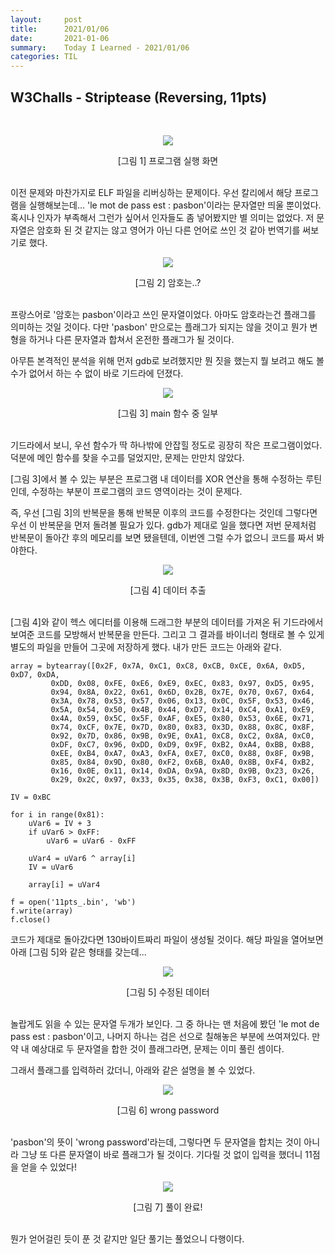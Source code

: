 ```yaml
---
layout:     post
title:      2021/01/06
date:       2021-01-06
summary:    Today I Learned - 2021/01/06
categories: TIL
---
```


## W3Challs - Striptease (Reversing, 11pts)

<br>
<p align="center"><img src="https://user-images.githubusercontent.com/75083364/103749898-73c42080-5049-11eb-8265-3b19feca65e6.png"></p>
<center>[그림 1] 프로그램 실행 화면</center><br>

이전 문제와 마찬가지로 ELF 파일을 리버싱하는 문제이다.
우선 칼리에서 해당 프로그램을 실행해보는데... 'le mot de pass est : pasbon'이라는 문자열만 띄울 뿐이었다.
혹시나 인자가 부족해서 그런가 싶어서 인자들도 좀 넣어봤지만 별 의미는 없었다.
저 문자열은 암호화 된 것 같지는 않고 영어가 아닌 다른 언어로 쓰인 것 같아 번역기를 써보기로 했다.

<p align="center"><img src="https://user-images.githubusercontent.com/75083364/103749902-758de400-5049-11eb-8133-9547d921588c.png"></p>
<center>[그림 2] 암호는..? </center><br>

프랑스어로 '암호는 pasbon'이라고 쓰인 문자열이었다. 아마도 암호라는건 플래그를 의미하는 것일 것이다.
다만 'pasbon' 만으로는 플래그가 되지는 않을 것이고 뭔가 변형을 하거나 다른 문자열과 합쳐서 온전한 플래그가 될 것이다.

아무튼 본격적인 분석을 위해 먼저 gdb로 보려했지만 뭔 짓을 했는지 뭘 보려고 해도 볼 수가 없어서 하는 수 없이 바로 기드라에 던졌다.

<p align="center"><img src="https://user-images.githubusercontent.com/75083364/103749905-758de400-5049-11eb-8b41-bf3182625662.png"></p>
<center>[그림 3] main 함수 중 일부</center><br>

기드라에서 보니, 우선 함수가 딱 하나밖에 안잡힐 정도로 굉장히 작은 프로그램이었다.
덕분에 메인 함수를 찾을 수고를 덜었지만, 문제는 만만치 않았다.

[그림 3]에서 볼 수 있는 부분은 프로그램 내 데이터를 XOR 연산을 통해 수정하는 루틴인데,
수정하는 부분이 프로그램의 코드 영역이라는 것이 문제다.

즉, 우선 [그림 3]의 반복문을 통해 반복문 이후의 코드를 수정한다는 것인데 그렇다면 우선 이 반복문을 먼저 돌려볼 필요가 있다.
gdb가 제대로 일을 했다면 저번 문제처럼 반복문이 돌아간 후의 메모리를 보면 됐을텐데, 이번엔 그럴 수가 없으니 코드를 짜서 봐야한다.

<p align="center"><img src="https://user-images.githubusercontent.com/75083364/103749906-76267a80-5049-11eb-859a-57cc4f7aaa84.png"></p>
<center>[그림 4] 데이터 추출</center><br>

[그림 4]와 같이 헥스 에디터를 이용해 드래그한 부분의 데이터를 가져온 뒤 기드라에서 보여준 코드를 모방해서 반복문을 만든다.
그리고 그 결과를 바이너리 형태로 볼 수 있게 별도의 파일을 만들어 그곳에 저장하게 했다.
내가 만든 코드는 아래와 같다.

```(.python)
array = bytearray([0x2F, 0x7A, 0xC1, 0xC8, 0xCB, 0xCE, 0x6A, 0xD5, 0xD7, 0xDA,
         0xDD, 0x08, 0xFE, 0xE6, 0xE9, 0xEC, 0x83, 0x97, 0xD5, 0x95,
         0x94, 0x8A, 0x22, 0x61, 0x6D, 0x2B, 0x7E, 0x70, 0x67, 0x64,
         0x3A, 0x78, 0x53, 0x57, 0x06, 0x13, 0x0C, 0x5F, 0x53, 0x46,
         0x5A, 0x54, 0x50, 0x4B, 0x44, 0xD7, 0x14, 0xC4, 0xA1, 0xE9,
         0x4A, 0x59, 0x5C, 0x5F, 0xAF, 0xE5, 0x80, 0x53, 0x6E, 0x71,
         0x74, 0xCF, 0x7E, 0x7D, 0x80, 0x83, 0x3D, 0x88, 0x8C, 0x8F,
         0x92, 0x7D, 0x86, 0x9B, 0x9E, 0xA1, 0xC8, 0xC2, 0x8A, 0xC0,
         0xDF, 0xC7, 0x96, 0xDD, 0xD9, 0x9F, 0xB2, 0xA4, 0xBB, 0xB8,
         0xEE, 0xB4, 0xA7, 0xA3, 0xFA, 0xE7, 0xC0, 0x88, 0x8F, 0x9B,
         0x85, 0x84, 0x9D, 0x80, 0xF2, 0x6B, 0xA0, 0x8B, 0xF4, 0xB2,
         0x16, 0x0E, 0x11, 0x14, 0xDA, 0x9A, 0x8D, 0x9B, 0x23, 0x26,
         0x29, 0x2C, 0x97, 0x33, 0x35, 0x38, 0x3B, 0xF3, 0xC1, 0x00])

IV = 0xBC

for i in range(0x81):
    uVar6 = IV + 3
    if uVar6 > 0xFF:
        uVar6 = uVar6 - 0xFF

    uVar4 = uVar6 ^ array[i]
    IV = uVar6

    array[i] = uVar4

f = open('11pts_.bin', 'wb')
f.write(array)
f.close()
```

코드가 제대로 돌아갔다면 130바이트짜리 파일이 생성될 것이다.
해당 파일을 열어보면 아래 [그림 5]와 같은 형태를 갖는데...

<p align="center"><img src="https://user-images.githubusercontent.com/75083364/103749909-76267a80-5049-11eb-8dc8-33e37dc6b540.png"></p>
<center>[그림 5] 수정된 데이터</center><br>

놀랍게도 읽을 수 있는 문자열 두개가 보인다. 그 중 하나는 맨 처음에 봤던 'le mot de pass est : pasbon'이고,
나머지 하나는 검은 선으로 칠해놓은 부분에 쓰여져있다. 만약 내 예상대로 두 문자열을 합한 것이 플래그라면, 문제는 이미 풀린 셈이다.

그래서 플래그를 입력하러 갔더니, 아래와 같은 설명을 볼 수 있었다.

<p align="center"><img src="https://user-images.githubusercontent.com/75083364/103749910-76bf1100-5049-11eb-9c2a-6b2eadf04686.png"></p>
<center>[그림 6] wrong password</center><br>

'pasbon'의 뜻이 'wrong password'라는데, 그렇다면 두 문자열을 합치는 것이 아니라 그냥 또 다른 문자열이 바로 플래그가 될 것이다.
기다릴 것 없이 입력을 했더니 11점을 얻을 수 있었다!

<p align="center"><img src="https://user-images.githubusercontent.com/75083364/103749911-76bf1100-5049-11eb-9dde-46554780cc7b.png"></p>
<center>[그림 7] 풀이 완료!</center><br>

뭔가 얻어걸린 듯이 푼 것 같지만 일단 풀기는 풀었으니 다행이다.